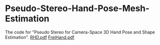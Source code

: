 # Pseudo-Stereo-Hand-Pose-Mesh-Estimation
The code for "Pseudo Stereo for Camera-Space 3D Hand Pose and Shape Estimation".
[RHD.pdf](https://github.com/ShaoXiang23/Pseudo-Stereo-Hand-Pose/files/10402815/RHD.pdf)
[FreiHand.pdf](https://github.com/ShaoXiang23/Pseudo-Stereo-Hand-Pose/files/10402820/FreiHand.pdf)
